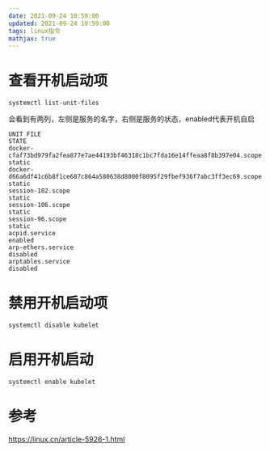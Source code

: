 ```yaml
---
date: 2021-09-24 10:59:00
updated: 2021-09-24 10:59:00
tags: linux指令
mathjax: true
---
```


# 查看开机启动项

```
systemctl list-unit-files
```

会看到有两列，左侧是服务的名字，右侧是服务的状态，enabled代表开机自启

```
UNIT FILE                                                                     STATE   
docker-cfaf73bd979fa2fea877e7ae44193bf46318c1bc7fda16e14ffeaa8f8b397e04.scope static  
docker-d66a6df41c6b8f1ce687c864a580638d8000f8095f29fbef936f7abc3ff3ec69.scope static  
session-102.scope                                                             static  
session-106.scope                                                             static  
session-96.scope                                                              static  
acpid.service                                                                 enabled 
arp-ethers.service                                                            disabled
arptables.service                                                             disabled
```

# 禁用开机启动项

```
systemctl disable kubelet
```



# 启用开机启动

```
systemctl enable kubelet
```





# 参考

https://linux.cn/article-5926-1.html